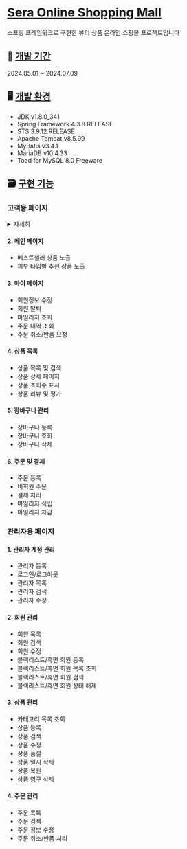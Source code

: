 # <u>Sera Online Shopping Mall</u>
스프링 프레임워크로 구현한 뷰티 상품 온라인 쇼핑몰 프로젝트입니다

## 📅 <u>개발 기간</u>
2024.05.01 ~ 2024.07.09

## 🖥️ <u>개발 환경</u>
*  JDK v1.8.0_341
*  Spring Framework 4.3.8.RELEASE
*  STS 3.9.12.RELEASE
*  Apache Tomcat v8.5.99
*  MyBatis v3.4.1
*  MariaDB v10.4.33
*  Toad for MySQL 8.0 Freeware

## 🗃️ <u>구현 기능</u>
### 고객용 페이지
<details>
#### 1. 회원 계정 관리 
  <summary>자세히</summary>
  - 회원가입
  - 로그인/로그아웃
  - 아이디 찾기/비밀번호 재설정
</details>

#### 2. 메인 페이지  
  - 베스트셀러 상품 노출
  - 피부 타입별 추천 상품 노출

#### 3. 마이 페이지
  - 회원정보 수정
  - 회원 탈퇴
  - 마일리지 조회
  - 주문 내역 조회
  - 주문 취소/반품 요청

#### 4. 상품 목록
  - 상품 목록 및 검색
  - 상품 상세 페이지
  - 상품 조회수 표시
  - 상품 리뷰 및 평가

#### 5. 장바구니 관리
  - 장바구니 등록
  - 장바구니 조회
  - 장바구니 삭제

#### 6. 주문 및 결제 
  - 주문 등록
  - 비회원 주문
  - 결제 처리
  - 마일리지 적립
  - 마일리지 차감


### 관리자용 페이지
#### 1. 관리자 계정 관리
  - 관리자 등록
  - 로그인/로그아웃
  - 관리자 목록
  - 관리자 검색
  - 관리자 수정

#### 2. 회원 관리
  - 회원 목록
  - 회원 검색
  - 회원 수정
  - 블랙리스트/휴면 회원 등록
  - 블랙리스트/휴면 회원 목록 조회
  - 블랙리스트/휴면 회원 검색
  - 블랙리스트/휴면 회원 상태 해제

#### 3. 상품 관리
  - 카테고리 목록 조회
  - 상품 등록
  - 상품 검색
  - 상품 수정
  - 상품 품절
  - 상품 일시 삭제
  - 상품 복원
  - 상품 영구 삭제

#### 4. 주문 관리
  - 주문 목록
  - 주문 검색
  - 주문 정보 수정
  - 주문 취소/반품 처리









